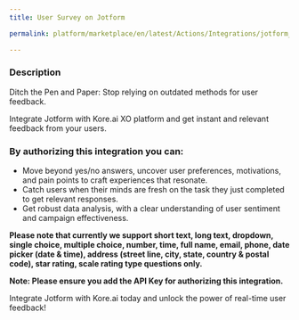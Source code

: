 ```yaml
---
title: User Survey on Jotform

permalink: platform/marketplace/en/latest/Actions/Integrations/jotform_userSurvey

---
```


### Description

Ditch the Pen and Paper: Stop relying on outdated methods for user feedback. 

Integrate Jotform with Kore.ai XO platform and get instant and relevant feedback from your users.

### By authorizing this integration you can:

- Move beyond yes/no answers, uncover user preferences, motivations, and pain points to craft experiences that resonate. 
- Catch users when their minds are fresh on the task they just completed to get relevant responses.
- Get robust data analysis, with a clear understanding of user sentiment and campaign effectiveness. 

**Please note that currently we support short text, long text, dropdown, single choice, multiple choice, number, time, full name, email, phone, date picker (date & time), address (street line, city, state, country & postal code), star rating, scale rating type questions only.**

**Note: Please ensure you add the API Key for authorizing this integration.**

Integrate Jotform with Kore.ai today and unlock the power of real-time user feedback!
